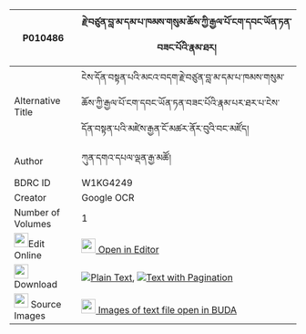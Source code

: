 |P010486|རྗེ་བཙུན་བླ་མ་དམ་པ་ཁམས་གསུམ་ཆོས་ཀྱི་རྒྱལ་པོ་ངག་དབང་ཡོན་ཏན་བཟང་པོའི་རྣམ་ཐར། 
| --- | --- 
|Alternative Title |ངེས་དོན་བསྟན་པའི་མངའ་བདག་རྗེ་བཙུན་བླ་མ་དམ་པ་ཁམས་གསུམ་ཆོས་ཀྱི་རྒྱལ་པོ་ངག་དབང་ཡོན་ཏན་བཟང་པོའི་རྣམ་པར་ཐར་པ་ངེས་དོན་བསྟན་པའི་མཛེས་རྒྱན་ངོ་མཚར་ནོར་བུའི་བང་མཛོད།
|Author| ཀུན་དགའ་དཔལ་ལྡན་རྒྱ་མཚོ།
|BDRC ID | W1KG4249
|Creator | Google OCR
|Number of Volumes| 1
|<img width="25" src="https://img.icons8.com/color/25/000000/edit-property.png">Edit Online| [<img width="25" src="https://avatars.githubusercontent.com/u/45091458?s=200&v=4"> Open in Editor](http://editor.openpecha.org/P010486)
|<img width="25" src="https://img.icons8.com/fluent/48/000000/download-2.png"/>  Download | [![](https://img.icons8.com/color/20/000000/txt.png)Plain Text](https://github.com/Openpecha/P010486/releases/download/v1/jetsun_lama_dampa_kham_sum_cho_plain_P010486.zip), [![](https://img.icons8.com/color/20/000000/txt.png)Text with Pagination](https://github.com/Openpecha/P010486/releases/download/v1/jetsun_lama_dampa_kham_sum_cho_pages_P010486.zip)
|<img width="25" src="https://img.icons8.com/plasticine/100/000000/pictures-folder.png"/>  Source Images | [<img width="25" src="https://library.bdrc.io/icons/BUDA-small.svg"> Images of text file open in BUDA](https://library.bdrc.io/show/bdr:W1KG4249)